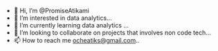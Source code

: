 - 👋 Hi, I’m @PromiseAtikami
- 👀 I’m interested in data analytics...
- 🌱 I’m currently learning data analytics ...
- 💞️ I’m looking to collaborate on projects that involves non code tech...
- 📫 How to reach me ocheatiks@gmail.com..

<!---
PromiseAtikami/PromiseAtikami is a ✨ special ✨ repository because its `README.md` (this file) appears on your GitHub profile.
You can click the Preview link to take a look at your changes.
--->

